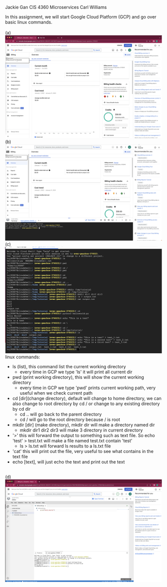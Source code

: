 Jackie Gan
CIS 4360 Microservices
Carl Williams 

In this assignment, we will start Google Cloud Platform (GCP) and go over basic linux commands. <br />
<br />(a)
![](img\billing_screen.png)
<br />(b)
![](img\shell.png)
<br />(c)
![](img\commands.png)
linux commands:
- ls (list), this command list the current working directory
    - every time in GCP we type 'ls' it will print all current dir
- pwd (print working directory), this will show the current working directory
    - every time in GCP we type 'pwd' prints current working path, very useful when we check current path
- cd [dir](change directory), default will change to home directory, we can also change to root directory by cd / or change to any existing directory by cd dir
    - cd .. will go back to the parent directory
    - cd / will go to the root directory because / is root
- mkdir [dir] (make directory), mkdir dir will make a directory named dir
    - mkdir dir1 dir2 dir3 will make 3 directory in current directory
- '>' this will forward the output to something such as text file. So echo 'test' > test.txt will make a file named test.txt contain 'test'
    - ls > ls.txt will forward ls results to a ls.txt file
- 'cat' this will print out the file, very useful to see what contains in the text file
- echo [text], will just echo the text and print out the text

<br />(d)
![](img\GCP_tutorial.png)
